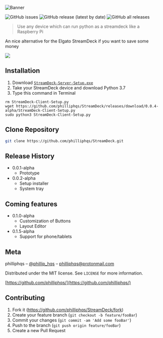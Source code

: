 ![Banner](https://github.com/philliphqs/YouTube-Converter/blob/master/resources/banner.png)

![GitHub issues](https://img.shields.io/github/issues/philliphqs/YouTube-Converter?style=flat-square)
![GitHub release (latest by date)](https://img.shields.io/github/v/release/philliphqs/YouTube-Converter?style=flat-square)
![GitHub all releases](https://img.shields.io/github/downloads/philliphqs/YouTube-Converter/total?style=flat-square)

> Use any device which can run python as a streamdeck like a Raspberry Pi

An nice alternative for the Elgato StreamDeck if you want to save some money

![](https://media.discordapp.net/attachments/761721971129843712/874049796338483290/unknown.png?width=782&height=440)


## Installation

  1. Download [``StreamDeck-Server-Setup.exe``](https://github.com/philliphqs/)
  2. Take your StreamDeck device and download Python 3.7
  3. Type this command in Terminal 
```
rm StreamDeck-Client-Setup.py
wget https://github.com/philliphqs/StreamDeck/releases/download/0.0.4-alpha/StreamDeck-Client-Setup.py
sudo python3 StreamDeck-Client-Setup.py
```
## Clone Repository

```sh
git clone https://github.com/philliphqs/StreamDeck.git
```

## Release History

* 0.0.1-alpha
    * Prototype
* 0.0.2-alpha
    * Setup installer
    * System tray

## Coming features
* 0.1.0-alpha
    * Customization of Buttons
    * Layout Editor
* 0.1.5-alpha
    * Support for phone/tablets

## Meta

philliphqs – [@phillip_hqs](https://twitter.com/philliphqs) – [philliphqs@protonmail.com](mailto:philliphqs@protonmail.com)

Distributed under the MIT license. See ``LICENSE`` for more information.

[https://github.com/philliphqs/](https://github.com/philliphqs/)

## Contributing

1. Fork it (<https://github.com/philliphqs/StreamDeck/fork>)
2. Create your feature branch (`git checkout -b feature/fooBar`)
3. Commit your changes (`git commit -am 'Add some fooBar'`)
4. Push to the branch (`git push origin feature/fooBar`)
5. Create a new Pull Request
